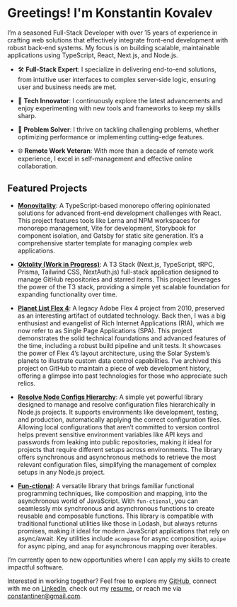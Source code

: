 # Greetings! I'm Konstantin Kovalev

I’m a seasoned Full-Stack Developer with over 15 years of experience in crafting web solutions that effectively integrate front-end development with robust back-end systems. My focus is on building scalable, maintainable applications using TypeScript, React, Next.js, and Node.js.

- 🛠️ **Full-Stack Expert**: I specialize in delivering end-to-end solutions, from intuitive user interfaces to complex server-side logic, ensuring user and business needs are met.

- 🚀 **Tech Innovator**: I continuously explore the latest advancements and enjoy experimenting with new tools and frameworks to keep my skills sharp.

- 🧩 **Problem Solver**: I thrive on tackling challenging problems, whether optimizing performance or implementing cutting-edge features.

- 🌐 **Remote Work Veteran**: With more than a decade of remote work experience, I excel in self-management and effective online collaboration.

## Featured Projects

- **[Monovitality](https://github.com/Constantiner/monovitality)**: A TypeScript-based monorepo offering opinionated solutions for advanced front-end development challenges with React. This project features tools like Lerna and NPM workspaces for monorepo management, Vite for development, Storybook for component isolation, and Gatsby for static site generation. It’s a comprehensive starter template for managing complex web applications.

- **[Oktolity (Work in Progress)](https://github.com/Constantiner/oktolity)**: A T3 Stack (Next.js, TypeScript, tRPC, Prisma, Tailwind CSS, NextAuth.js) full-stack application designed to manage GitHub repositories and starred items. This project leverages the power of the T3 stack, providing a simple yet scalable foundation for expanding functionality over time.

- **[Planet List Flex 4](https://github.com/Constantiner/planet-list-flex-4)**: A legacy Adobe Flex 4 project from 2010, preserved as an interesting artifact of outdated technology. Back then, I was a big enthusiast and evangelist of Rich Internet Applications (RIA), which we now refer to as Single Page Applications (SPA). This project demonstrates the solid technical foundations and advanced features of the time, including a robust build pipeline and unit tests. It showcases the power of Flex 4’s layout architecture, using the Solar System’s planets to illustrate custom data control capabilities. I’ve archived this project on GitHub to maintain a piece of web development history, offering a glimpse into past technologies for those who appreciate such relics.

- **[Resolve Node Configs Hierarchy](https://github.com/Constantiner/resolve-node-configs-hierarchy)**: A simple yet powerful library designed to manage and resolve configuration files hierarchically in Node.js projects. It supports environments like development, testing, and production, automatically applying the correct configuration files. Allowing local configurations that aren’t committed to version control helps prevent sensitive environment variables like API keys and passwords from leaking into public repositories, making it ideal for projects that require different setups across environments. The library offers synchronous and asynchronous methods to retrieve the most relevant configuration files, simplifying the management of complex setups in any Node.js project.

- **[Fun-ctional](https://github.com/Constantiner/fun-ctional)**: A versatile library that brings familiar functional programming techniques, like composition and mapping, into the asynchronous world of JavaScript. With `fun-ctional`, you can seamlessly mix synchronous and asynchronous functions to create reusable and composable functions. This library is compatible with traditional functional utilities like those in Lodash, but always returns promises, making it ideal for modern JavaScript applications that rely on async/await. Key utilities include `acompose` for async composition, `apipe` for async piping, and `amap` for asynchronous mapping over iterables.

I’m currently open to new opportunities where I can apply my skills to create impactful software.

Interested in working together? Feel free to explore my [GitHub](https://github.com/Constantiner), connect with me on [LinkedIn](https://www.linkedin.com/in/constantiner/), check out my [resume](Konstantin%20Kovalev%20Full-stack%20Developer.pdf), or reach me via <constantiner@gmail.com>.
